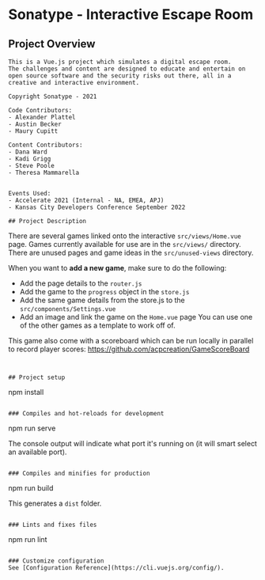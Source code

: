 # Sonatype - Interactive Escape Room

## Project Overview
```
This is a Vue.js project which simulates a digital escape room. 
The challenges and content are designed to educate and entertain on open source software and the security risks out there, all in a creative and interactive environment. 

Copyright Sonatype - 2021

Code Contributors:
- Alexander Plattel
- Austin Becker
- Maury Cupitt

Content Contributors:
- Dana Ward
- Kadi Grigg
- Steve Poole
- Theresa Mammarella


Events Used:
- Accelerate 2021 (Internal - NA, EMEA, APJ)
- Kansas City Developers Conference September 2022

## Project Description
```
There are several games linked onto the interactive `src/views/Home.vue` page.
Games currently available for use are in the `src/views/` directory.
There are unused pages and game ideas in the `src/unused-views` directory.

When you want to **add a new game**, make sure to do the following:
- Add the page details to the `router.js`
- Add the game to the `progress` object in the `store.js`
- Add the same game details from the store.js to the `src/components/Settings.vue`
- Add an image and link the game on the `Home.vue` page
You can use one of the other games as a template to work off of.

This game also come with a scoreboard which can be run locally in parallel to record player scores: https://github.com/acpcreation/GameScoreBoard
```


## Project setup
```
npm install
```

### Compiles and hot-reloads for development
```
npm run serve

The console output will indicate what port it's running on (it will smart select an available port).
```

### Compiles and minifies for production
```
npm run build

This generates a `dist` folder.
```

### Lints and fixes files
```
npm run lint
```

### Customize configuration
See [Configuration Reference](https://cli.vuejs.org/config/).
